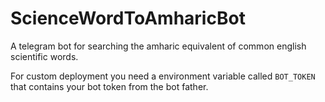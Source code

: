 # ScienceWordToAmharicBot

A telegram bot for searching the amharic equivalent of common english scientific words.

For custom deployment you need a environment variable called `BOT_TOKEN` that contains your bot token from the bot father.
